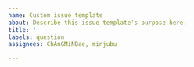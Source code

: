 ```yaml
---
name: Custom issue template
about: Describe this issue template's purpose here.
title: ''
labels: question
assignees: ChAnGMiNBae, minjubu

---
```



